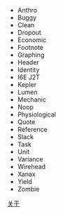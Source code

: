 * Anthro
* Buggy
* Clean
* Dropout
* Economic
* Footnote
* Graphing
* Header
* Identity
* I6E J2T
* Kepler
* Lumen
* Mechanic
* Noop
* Physiological
* Quote
* Reference
* Slack
* Task
* Unit
* Variance
* Wirehead
* Xanax
* Yield
* Zombie

[关于](./about.md)

